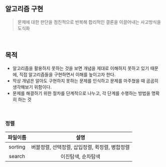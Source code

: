 ## 알고리즘 구현

> 문제에 대한 판단을 점진적으로 반복해 합리적인 결론을 이끌어내는 사고방식을 도식화

<br>

## 목적

- 알고리즘을 활용하지 못하는 것을 보면 개념을 제대로 이해하지 못하고 있기 때문에, 직접 알고리즘들을 구현하면서 이해를 높이고자 한다.
- 막상 개념은 알아도 구현하지 못하는 문제를 인식하고 문제를 마주쳤을 때 곰곰히 생각해보기 위함이다.
- 문제를 해결하기 위한 절차를 단계적으로 나누고, 각 단계를 수행하는 방법을 명확히 하는 것

<br>

### 정렬

| 파일이름 |                      설명                      |
| :------: | :--------------------------------------------: |
| sorting  | 버블정렬, 선택정렬, 삽입정렬, 퀵정렬, 병합정렬 |
|  search  |               이진탐색, 순차탐색               |
